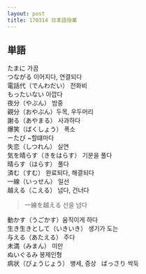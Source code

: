```yaml
---
layout: post
title: 170314 日本語授業
---
```


## 単語
たまに 가끔   
つながる 이어지다, 연결되다   
電話代（でんわだい） 전화비   
もったいない 아깝다　   
夜分（やぶん） 밤중   
親分（おやぶん）두목, 우두머리   
謝る（あやまる） 사과하다   
爆笑（ばくしょう） 폭소    
ーたび ~할떄마다   
失恋（しつれん） 실연   
気を晴らす（きをはらす） 기분을 풀다   
晴らす（はらす） 풀다   
済む（すむ） 완료되다, 해결되다   
一線（いっせん） 일선   
越える（こえる） 넘다, 건너다   
> 一線を越える 선을 넘다   

動かす（うごかす）움직이게 하다   
生き生きとして（いきいき） 생기가 도는    
与える（あたえる） 주다   
未満（みまん） 미만   
ぬいぐるみ 봉제인형   
病状（びょうじょう） 병세, 증상   
ばっさり 싹둑   


